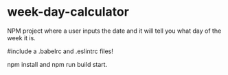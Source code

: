 # week-day-calculator
NPM project where a user inputs the date and it will tell you what day of the week it is.

#include a .babelrc and .eslintrc files!

npm install and npm run build start.
